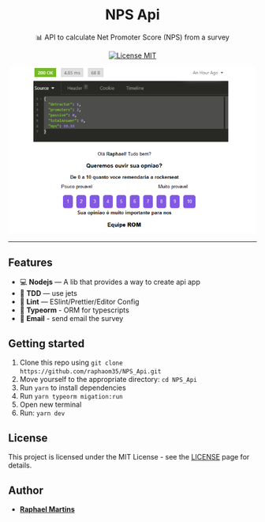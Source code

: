 ﻿<h1 align="center">
<br>
NPS Api
</h1>
<p align="center">
📊 API to calculate Net Promoter Score (NPS) from a survey
</p>

<p align="center">
  <a href="https://opensource.org/licenses/MIT">
    <img src="https://img.shields.io/badge/License-MIT-blue.svg" alt="License MIT">
  </a>
</p>

<div align="center">
<img src="/email.PNG" width="500" />

</div>

<hr />

## Features

- 💻 **Nodejs** — A lib that provides a way to create api app
- 🧪 **TDD** — use jets
- 💖 **Lint** — ESlint/Prettier/Editor Config
- 🎲 **Typeorm** - ORM for typescripts
- 📧 **Email** - send email the survey

## Getting started

1. Clone this repo using `git clone https://github.com/raphaom35/NPS_Api.git`
2. Move yourself to the appropriate directory: `cd NPS_Api`<br />
3. Run `yarn` to install dependencies<br />
4. Run `yarn typeorm migation:run`
5. Open new terminal
6. Run: `yarn dev`

## License

This project is licensed under the MIT License - see the [LICENSE](https://opensource.org/licenses/MIT) page for details.

## Author

- [**Raphael Martins**](https://www.linkedin.com/in/raphaelmartinsdev)
